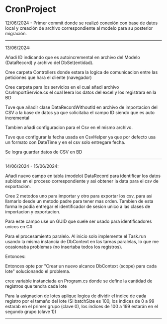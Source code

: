 # CronProject

12/06/2024 - Primer commit donde se realizó conexión con base de datos local y creación de archivo correspondiente al modelo para su posterior migración.


******************************************************


13/06/2024:

Añadi ID indicando que es autoincremental en archivo del Modelo (DataRecord) y archivo del DbSet(entidad).

Cree carpeta Controllers donde estara la logica de comunicacion entre las peticiones que hara el cliente (navegador)

Cree carpeta para los servicios en el cual añadi archivo CsvImportService.cs el cual leera los datos del excel y los registrara en la BD

Tuve que añadir clase DataRecordWithoutId en archivo de importacion del CSV a la base de datos ya que solicitaba el campo ID siendo que es auto incremental

Tambien añadi configuracion para el Csv en el mismo archivo.

Tuve que configurar la fecha usada en CsvHelper ya que por defecto usa un formato con DateTime y en el csv solo entregare fecha.

Se logra guardar datos de CSV en BD


*****************************************
14/06/2024 - 15/06/2024:

Añadi nuevo campo en tabla (modelo) DataRecord para identificar los datos subidos en el proceso correspondiente y asi obtener la data para el csv de exportacion.

Cree 2 metodos uno para importar y otro para exportar los csv, para asi llamarlo desde un metodo padre para tener mas orden. Tambien de esta forma le podia entregar el identificador de sesion unico a las clases de importacion y exportacion.

Para este campo use un GUID que suele ser usado para identificadores unicos en C#

Para el procesamiento paralelo. Al inicio solo implemente el Task.run usando la misma instancia de DbContext en las tareas paralelas, lo que me ocasionaba problemas (no insertaba todos los registros).

Entonces:

 Entonces opte por "Crear un nuevo alcance DbContext (scope) para cada lote" solucionando el problema.

cree variable instanciada en Program.cs donde se define la cantidad de registros que tendra cada lote

Para la asignacion de lotes aplique logica de dividir el indice de cada registro por el tamaño del lote (Si batchSize es 100, los indices de 0 a 99 estarab en el primer grupo (clave 0), los índices de 100 a 199 estarán en el segundo grupo (clave 1))


*****************************************








